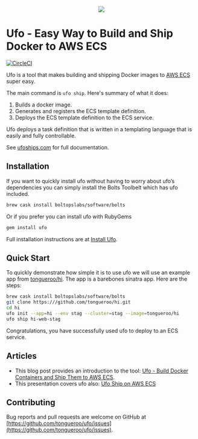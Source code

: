 <div align="center">
  <img src="http://ufoships.com/img/logos/ufo-logo.png" />
</div>

# Ufo - Easy Way to Build and Ship Docker to AWS ECS

[![CircleCI](https://circleci.com/gh/tongueroo/ufo.svg?style=svg)](https://circleci.com/gh/tongueroo/ufo)

Ufo is a tool that makes building and shipping Docker images to [AWS ECS](https://aws.amazon.com/ecs/) super easy.

The main command is `ufo ship`.  Here's summary of what it does:

1. Builds a docker image. 
2. Generates and registers the ECS template definition. 
3. Deploys the ECS template definition to the ECS service.

Ufo deploys a task definition that is written in a templating language that is easily and fully controllable.

See [ufoships.com](http://ufoships.com) for full documentation.

## Installation

If you want to quickly install ufo without having to worry about ufo’s dependencies you can simply install the Bolts Toolbelt which has ufo included.

```sh
brew cask install boltopslabs/software/bolts
```

Or if you prefer you can install ufo with RubyGems

```sh
gem install ufo
```

Full installation instructions are at [Install Ufo](http://ufoships.com/docs/install/).

## Quick Start

To quickly demonstrate how simple it is to use ufo we will use an example app from [tongueroo/hi](https://github.com/tongueroo/ufo).  The app is a barebones sinatra app.  Here are the steps:

```sh
brew cask install boltopslabs/software/bolts
git clone https:///github.com/tongueroo/hi.git
cd hi
ufo init --app=hi --env stag --cluster=stag --image=tongueroo/hi
ufo ship hi-web-stag
```

Congratulations, you have successfully used ufo to deploy to an ECS service.


## Articles

* This blog post provides an introduction to the tool: [Ufo - Build Docker Containers and Ship Them to AWS ECS](https://medium.com/@tongueroo/ufo-easily-build-docker-containers-and-ship-them-to-aws-ecs-15556a2b39f#.qqu8o4wal).
* This presentation covers ufo also: [Ufo Ship on AWS ECS](http://www.slideshare.net/tongueroo/ufo-ship-for-aws-ecs-70885296)


## Contributing

Bug reports and pull requests are welcome on GitHub at [https://github.com/tongueroo/ufo/issues](https://github.com/tongueroo/ufo/issues).
